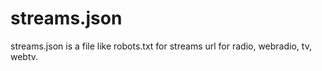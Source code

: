 # streams.json
streams.json is a file like robots.txt for streams url for radio, webradio, tv, webtv.
